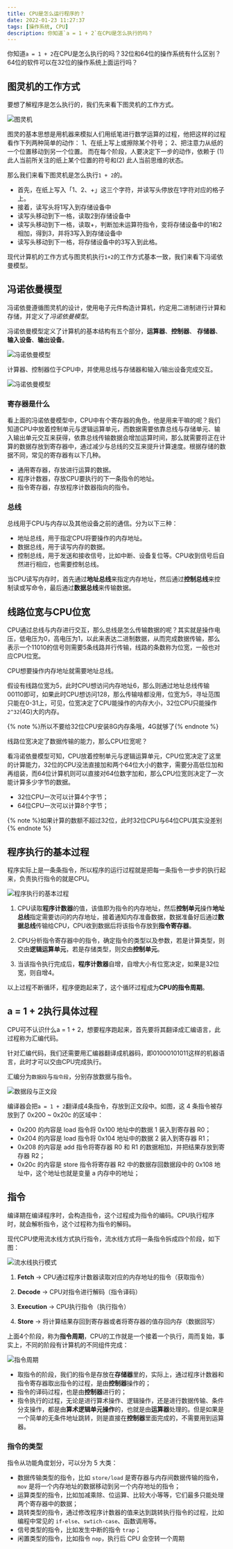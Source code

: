 ```yaml
---
title: CPU是怎么运行程序的？
date: 2022-01-23 11:27:37
tags: [操作系统, CPU]
description: 你知道`a = 1 + 2`在CPU是怎么执行的吗？
---
```


你知道`a = 1 + 2`在CPU是怎么执行的吗？32位和64位的操作系统有什么区别？64位的软件可以在32位的操作系统上面运行吗？

## 图灵机的工作方式

要想了解程序是怎么执行的，我们先来看下图灵机的工作方式。

![图灵机](https://lucidreamiss-blog-1310999690.cos.ap-chengdu.myqcloud.com/how-cpu-execute/how-to-execute-turing.webp)

图灵的基本思想是用机器来模拟人们用纸笔进行数学运算的过程，他把这样的过程看作下列两种简单的动作：
1、在纸上写上或擦除某个符号；
2、把注意力从纸的一个位置移动到另一个位置。
而在每个阶段，人要决定下一步的动作，依赖于 (1) 此人当前所关注的纸上某个位置的符号和(2) 此人当前思维的状态。

那么我们来看下图灵机是怎么执行`1 + 2`的。

- 首先，在纸上写入「1、2、+」这三个字符，并读写头停放在1字符对应的格子上。
- 接着，读写头将1写入到存储设备中
- 读写头移动到下一格，读取2到存储设备中
- 读写头移动到下一格，读取+，判断加未运算符指令，变将存储设备中的1和2相加，得到3，并将3写入到存储设备中
- 读写头移动到下一格，将存储设备中的3写入到此格。

现代计算机的工作方式与图灵机执行`1+2`的工作方式基本一致，我们来看下冯诺依曼模型。

## 冯诺依曼模型

冯诺依曼遵循图灵机的设计，使用电子元件构造计算机，约定用二进制进行计算和存储，并定义了*冯诺依曼模型*。

冯诺依曼模型定义了计算机的基本结构有五个部分，**运算器**、**控制器**、 **存储器**、**输入设备**、**输出设备**。

![冯诺依曼模型](https://lucidreamiss-blog-1310999690.cos.ap-chengdu.myqcloud.com/how-cpu-execute/Von_Neumann_architecture.svg)

计算器、控制器位于CPU中，并使用总线与存储器和输入/输出设备完成交互。

![冯诺依曼模型](https://lucidreamiss-blog-1310999690.cos.ap-chengdu.myqcloud.com/how-cpu-execute/%E5%86%AF%E8%AF%BA%E4%BE%9D%E6%9B%BC%E6%A8%A1%E5%9E%8B.webp)

### 寄存器是什么
看上面的冯诺依曼模型中，CPU中有个寄存器的角色，他是用来干嘛的呢？我们知道CPU中放着控制单元与逻辑运算单元，而数据需要依靠总线与存储单元、输入输出单元交互来获得，依靠总线传输数据会增加运算时间，那么就需要将正在计算的数据存放到寄存器中，通过减少与总线的交互来提升计算速度。根据存储的数据不同，常见的寄存器有以下几种。

- 通用寄存器，存放进行运算的数据。
- 程序计数器，存放CPU要执行的下一条指令的地址。
- 指令寄存器，存放程序计数器指向的指令。

### 总线
总线用于CPU与内存以及其他设备之前的通信。分为以下三种：

- 地址总线，用于指定CPU将要操作的内存地址。
- 数据总线，用于读写内存的数据。
- 控制总线，用于发送和接收信号，比如中断、设备复位等。CPU收到信号后自然进行相应，也需要控制总线。

当CPU读写内存时，首先通过**地址总线**来指定内存地址，然后通过**控制总线**来控制读或写命令，最后通过**数据总线**来传输数据。

## 线路位宽与CPU位宽

CPU通过总线与内存进行交互，那么总线是怎么传输数据的呢？其实就是操作电压，低电压为0，高电压为1，以此来表达二进制数据，从而完成数据传输，那么表示一个11010的信号则需要5条线路并行传输，线路的条数称为位宽，一般也对应CPU位宽。

CPU想要操作内存地址就需要地址总线。

假设有线路位宽为5，此时CPU想访问内存地址6，那么则通过地址总线传输00110即可，如果此时CPU想访问128，那么传输啥都没用，位宽为5，寻址范围只能在0-31上，可见，位宽决定了CPU能操作的内存大小，32位CPU只能操作`2^32`(4G)大的内存。

{% note %}所以不要给32位CPU安装8G内存条哦，4G就够了{% endnote %}

线路位宽决定了数据传输的能力，那么CPU位宽呢？

看冯诺依曼模型可知，CPU放着控制单元与逻辑运算单元，CPU位宽决定了这里的计算能力，32位的CPU没法直接加和两个64位大小的数字，需要分高低位加和再组装，而64位计算机则可以直接对64位数字加和，那么CPU位宽则决定了一次能计算多少字节的数据。

- 32位CPU一次可以计算4个字节；
- 64位CPU一次可以计算8个字节；

{% note %}如果计算的数额不超过32位，此时32位CPU与64位CPU其实没差别{% endnote %}

## 程序执行的基本过程

程序实际上是一条条指令，所以程序的运行过程就是把每一条指令一步步的执行起来，负责执行指令的就是CPU。

![程序执行的基本过程](https://lucidreamiss-blog-1310999690.cos.ap-chengdu.myqcloud.com/how-cpu-execute/CPU%E6%89%A7%E8%A1%8C%E7%A8%8B%E5%BA%8F.webp)

1. CPU读取**程序计数器**的值，该值即为指令的内存地址，然后**控制单元**操作**地址总线**指定需要访问的内存地址，接着通知内存准备数据，数据准备好后通过**数据总线**传输给CPU，CPU收到数据后将该指令存放到**指令寄存器**。

2. CPU分析指令寄存器中的指令，确定指令的类型以及参数，若是计算类型，则交由**逻辑运算单元**，若是存储类型，则交由**控制单元**。

3. 当该指令执行完成后，**程序计数器**自增，自增大小有位宽决定，如果是32位宽，则自增4。

以上过程不断循环，程序便跑起来了，这个循环过程成为**CPU的指令周期**。

## a = 1 + 2执行具体过程

CPU可不认识什么a = 1 + 2，想要程序跑起来，首先要将其翻译成汇编语言，此过程称为汇编代码。

针对汇编代码，我们还需要用汇编器翻译成机器码，即01000101011这样的机器语言，此时才可以交由CPU完成执行。

汇编分为`数据段`与`指令段`，分别存放数据与指令。

![数据段与正文段](https://lucidreamiss-blog-1310999690.cos.ap-chengdu.myqcloud.com/how-cpu-execute/%E6%95%B0%E6%8D%AE%E6%AE%B5%E4%B8%8E%E6%AD%A3%E6%96%87%E6%AE%B5.webp)

编译器会把`a = 1 + 2`翻译成4条指令，存放到正文段中。如图，这 4 条指令被存放到了 0x200 ~ 0x20c 的区域中：

- 0x200 的内容是 load 指令将 0x100 地址中的数据 1 装入到寄存器 R0；
- 0x204 的内容是 load 指令将 0x104 地址中的数据 2 装入到寄存器 R1；
- 0x208 的内容是 add 指令将寄存器 R0 和 R1 的数据相加，并把结果存放到寄存器 R2；
- 0x20c 的内容是 store 指令将寄存器 R2 中的数据存回数据段中的 0x108 地址中，这个地址也就是变量 a 内存中的地址；

## 指令

编译期在编译程序时，会构造指令，这个过程成为指令的编码。CPU执行程序时，就会解析指令，这个过程称为指令的解码。

现代CPU使用流水线方式执行指令，流水线方式将一条指令拆成四个阶段，如下图：

![流水线执行模式](https://lucidreamiss-blog-1310999690.cos.ap-chengdu.myqcloud.com/how-cpu-execute/%E6%95%B0%E6%8D%AE%E6%AE%B5%E4%B8%8E%E6%AD%A3%E6%96%87%E6%AE%B5.webp)

1. **Fetch** -> CPU通过程序计数器读取对应的内存地址的指令（获取指令）

2. **Decode** -> CPU对指令进行解码（指令译码）

3. **Execution** -> CPU执行指令（执行指令）

4. **Store** -> 将计算结果存回到寄存器或者将寄存器的值存回内存（数据回写）

上面4个阶段，称为**指令周期**，CPU的工作就是一个接着一个执行，周而复始，事实上，不同的阶段有计算机的不同组件完成：

![指令周期](https://lucidreamiss-blog-1310999690.cos.ap-chengdu.myqcloud.com/how-cpu-execute/%E6%95%B0%E6%8D%AE%E6%AE%B5%E4%B8%8E%E6%AD%A3%E6%96%87%E6%AE%B5.webp)

- 取指令的阶段，我们的指令是存放在**存储器**里的，实际上，通过程序计数器和指令寄存器取出指令的过程，是由**控制器**操作的；
- 指令的译码过程，也是由**控制器**进行的；
- 指令执行的过程，无论是进行算术操作、逻辑操作，还是进行数据传输、条件分支操作，都是由**算术逻辑单元操作**的，也就是由**运算器**处理的。但是如果是一个简单的无条件地址跳转，则是直接在**控制器**里面完成的，不需要用到运算器。

### 指令的类型

指令从功能角度划分，可以分为 5 大类：

- 数据传输类型的指令，比如 `store/load` 是寄存器与内存间数据传输的指令，`mov` 是将一个内存地址的数据移动到另一个内存地址的指令；
- 运算类型的指令，比如加减乘除、位运算、比较大小等等，它们最多只能处理两个寄存器中的数据；
- 跳转类型的指令，通过修改程序计数器的值来达到跳转执行指令的过程，比如编程中常见的 `if-else`、`swtich-case`、函数调用等。
- 信号类型的指令，比如发生中断的指令 `trap`；
- 闲置类型的指令，比如指令 `nop`，执行后 CPU 会空转一个周期


